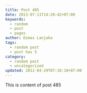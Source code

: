```yaml
---
title: Post 485
date: 2013-07-11T14:20:42+07:00
keywords:
  - random
  - post
  - pages
author: Dimas Lanjaka
tags:
  - random post
  - post has 5
category:
  - random post
  - uncategorized
updated: 2012-04-29T07:18:10+07:00
---
```

This is content of post 485
